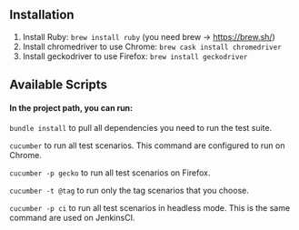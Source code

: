 ## Installation
1. Install Ruby: `brew install ruby` (you need brew -> https://brew.sh/)
2. Install chromedriver to use Chrome: `brew cask install chromedriver`
3. Install geckodriver to use Firefox: `brew install geckodriver`


## Available Scripts

#### In the project path, you can run:

`bundle install` to pull all dependencies you need to run the test suite.

`cucumber` to run all test scenarios. This command are configured to run on Chrome.

`cucumber -p gecko` to run all test scenarios on Firefox.

`cucumber -t @tag` to run only the tag scenarios that you choose.

`cucumber -p ci` to run all test scenarios in headless mode. This is the same command are used on JenkinsCI.



